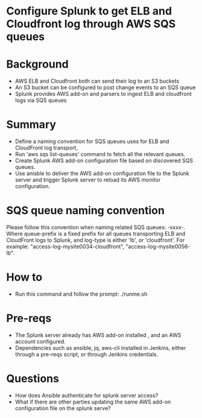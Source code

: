 # Configure Splunk to get ELB and Cloudfront log through AWS SQS queues

# Background
* AWS ELB and Cloudfront both can send their log to an S3 buckets
* An S3 bucket can be configured to post change events to an SQS queue
* Splunk provides AWS add-on and parsers to ingest ELB and cloudfront logs via SQS queues

# Summary
* Define a naming convention for SQS queues uses for ELB and CloudFront log transport, 
* Run 'aws sqs list-queues' command to fetch all the relevant queues.
* Create Splunk AWS add-on configuration file based on discovered SQS queues.
* Use anisble to deliver the AWS add-on configuration file to the Splunk server and trigger Splunk server to reload its AWS monitor configuration.

# SQS queue naming convention
Please follow this convention when naming related SQS queues: <queue-prefix>-xxxx-<log-type>.
Where queue-prefix is a fixed prefix for all queues transporting ELB and CloudFront logs to Splunk, and log-type is either 'lb', or 'cloudfront'.
For example: "access-log-mysite0034-cloudfront", "access-log-mysite0056-lb".

# How to
* Run this command and follow the prompt: ./runme.sh

# Pre-reqs
* The Splunk server already has AWS add-on installed , and an AWS account configured.
* Dependencies such as ansible, jq, aws-cli installed in Jenkins, either through a pre-reqs script, or through Jenkins credentials.

# Questions
* How does Ansible authenticate for splunk server access?
* What if there are other parties updating the same AWS add-on configuration file on the splunk serve?
